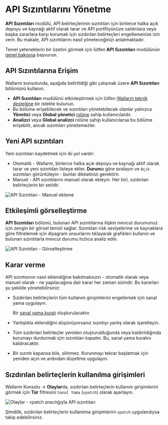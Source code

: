 # API Sızıntılarını Yönetme

**API Sızıntıları** modülü, API belirteçlerinin sızıntıları için binlerce halka açık depoyu ve kaynağı aktif olarak tarar ve API portföyünüze saldırılara veya başka zararlara karşı korumak için sızdırılan belirteçleri engellemenize izin verir. Bu makale, API sızıntılarını nasıl yöneteceğinizi anlatmaktadır.

Temel yeteneklerin bir özetini görmek için lütfen **API Sızıntıları** modülünün [genel bakışına](../api-attack-surface/api-leaks.md) başvurun.

## API Sızıntılarına Erişim

Wallarm konsolunda, aşağıda belirtildiği gibi çalışmak üzere **API Sızıntıları** bölümünü kullanın.

* **API Sızıntıları** modülünü etkinleştirmek için lütfen [Wallarm teknik desteğine](mailto:support@wallarm.com) bir istekte bulunun.
* Bu bölüme erişebilecek ve sızıntıları yönetebilecek olanlar yalnızca **Yönetici** veya **Global yönetici** [rolüne](../user-guides/settings/users.md#user-roles) sahip kullanıcılardır.
* **Analizci** veya **Global analizci** rolüne sahip kullanıcılarsa bu bölüme erişebilir, ancak sızıntıları yönetemezler.

## Yeni API sızıntıları

Yeni sızıntıları kaydetmek için iki yol vardır:

* Otomatik - Wallarm, binlerce halka açık depoyu ve kaynağı aktif olarak tarar ve yeni sızıntıları listeye ekler. **Durum**a göre sıralayın ve `Açık` sızıntıları görüntüleyin - bunlar dikkatinizi gerektirir.
* Manuel - API sızıntılarını manuel olarak ekleyin. Her biri, sızdırılan belirteçlerin bir setidir.

![API Sızıntıları - Manuel ekleme](../images/api-attack-surface/api-leaks-add-manually.png)

## Etkileşimli görselleştirme

**API Sızıntıları** bölümü, bulunan API sızıntılarına ilişkin mevcut durumunuz için zengin bir görsel temsil sağlar. Sızıntıları risk seviyelerine ve kaynaklara göre filtrelemek için diyagram unsurlarını tıklayarak grafikleri kullanın ve bulunan sızıntılarla mevcut durumu hızlıca analiz edin.

![API Sızıntıları - Görselleştirme](../images/api-attack-surface/api-leaks-visual.png)

## Karar verme

API sızıntısının nasıl eklendiğine bakılmaksızın - otomatik olarak veya manuel olarak - ne yapılacağına dair karar her zaman sizindir. Bu kararları şu şekilde yönetebilirsiniz:

* Sızdırılan belirteçlerin tüm kullanım girişimlerini engellemek için sanal yama uygulayın.

    Bir [sanal yama kuralı](../user-guides/rules/vpatch-rule.md) oluşturulacaktır.

* Yanlışlıkla eklendiğini düşünüyorsanız sızıntıyı yanlış olarak işaretleyin.
* Tüm sızdırılan belirteçler yeniden oluşturulduğunda veya kaldırıldığında korumayı durdurmak için sızıntıları kapatın. Bu, sanal yama kuralını kaldıracaktır.
* Bir sızıntı kapansa bile, silinmez. Korunmayı tekrar başlatmak için yeniden açın ve ardından düzeltme uygulayın.

## Sızdırılan belirteçlerin kullanılma girişimleri

Wallarm Konsolu → **Olaylar**da, sızdırılan belirteçlerin kullanım girişimlerini görmek için **Tür** filtresini `Sanal Yama` (`vpatch`) olarak ayarlayın.

![Olaylar - vpatch aracılığıyla API sızıntıları](../images/api-attack-surface/api-leaks-in-events.png)

Şimdilik, sızdırılan belirteçlerin kullanılma girişimlerini `vpatch` uygulandıysa takip edebilirsiniz.